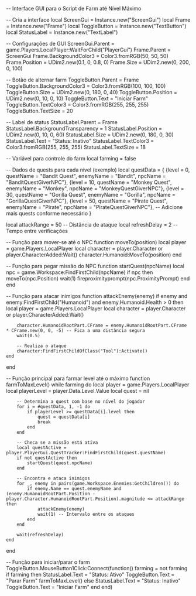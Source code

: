 -- Interface GUI para o Script de Farm até Nível Máximo

-- Cria a interface
local ScreenGui = Instance.new("ScreenGui")
local Frame = Instance.new("Frame")
local ToggleButton = Instance.new("TextButton")
local StatusLabel = Instance.new("TextLabel")

-- Configurações de GUI
ScreenGui.Parent = game.Players.LocalPlayer:WaitForChild("PlayerGui")
Frame.Parent = ScreenGui
Frame.BackgroundColor3 = Color3.fromRGB(50, 50, 50)
Frame.Position = UDim2.new(0.1, 0, 0.8, 0)
Frame.Size = UDim2.new(0, 200, 0, 100)

-- Botão de alternar farm
ToggleButton.Parent = Frame
ToggleButton.BackgroundColor3 = Color3.fromRGB(100, 100, 100)
ToggleButton.Size = UDim2.new(0, 180, 0, 40)
ToggleButton.Position = UDim2.new(0, 10, 0, 10)
ToggleButton.Text = "Iniciar Farm"
ToggleButton.TextColor3 = Color3.fromRGB(255, 255, 255)
ToggleButton.TextSize = 20

-- Label de status
StatusLabel.Parent = Frame
StatusLabel.BackgroundTransparency = 1
StatusLabel.Position = UDim2.new(0, 10, 0, 60)
StatusLabel.Size = UDim2.new(0, 180, 0, 30)
StatusLabel.Text = "Status: Inativo"
StatusLabel.TextColor3 = Color3.fromRGB(255, 255, 255)
StatusLabel.TextSize = 18

-- Variável para controle do farm
local farming = false

-- Dados de quests para cada nível (exemplo)
local questData = {
    {level = 0, questName = "Bandit Quest", enemyName = "Bandit", npcName = "BanditQuestGiverNPC"},
    {level = 10, questName = "Monkey Quest", enemyName = "Monkey", npcName = "MonkeyQuestGiverNPC"},
    {level = 30, questName = "Gorilla Quest", enemyName = "Gorilla", npcName = "GorillaQuestGiverNPC"},
    {level = 50, questName = "Pirate Quest", enemyName = "Pirate", npcName = "PirateQuestGiverNPC"},
    -- Adicione mais quests conforme necessário
}

local attackRange = 50 -- Distância de ataque
local refreshDelay = 2 -- Tempo entre verificações

-- Função para mover-se até o NPC
function moveTo(position)
    local player = game.Players.LocalPlayer
    local character = player.Character or player.CharacterAdded:Wait()
    character.Humanoid:MoveTo(position)
end

-- Função para pegar missão do NPC
function startQuest(npcName)
    local npc = game.Workspace:FindFirstChild(npcName)
    if npc then
        moveTo(npc.Position)
        wait(1)
        fireproximityprompt(npc.ProximityPrompt)
    end
end

-- Função para atacar inimigos
function attackEnemy(enemy)
    if enemy and enemy:FindFirstChild("Humanoid") and enemy.Humanoid.Health > 0 then
        local player = game.Players.LocalPlayer
        local character = player.Character or player.CharacterAdded:Wait()
        
        character.HumanoidRootPart.CFrame = enemy.HumanoidRootPart.CFrame * CFrame.new(0, 0, -5) -- Fica a uma distância segura
        wait(0.5)
        
        -- Realiza o ataque
        character:FindFirstChildOfClass("Tool"):Activate()
    end
end

-- Função principal para farmar level até o máximo
function farmToMaxLevel()
    while farming do
        local player = game.Players.LocalPlayer
        local playerLevel = player.Data.Level.Value
        local quest = nil

        -- Determina a quest com base no nível do jogador
        for i = #questData, 1, -1 do
            if playerLevel >= questData[i].level then
                quest = questData[i]
                break
            end
        end

        -- Checa se a missão está ativa
        local questActive = player.PlayerGui.QuestTracker:FindFirstChild(quest.questName)
        if not questActive then
            startQuest(quest.npcName)
        end

        -- Encontra e ataca inimigos
        for _, enemy in pairs(game.Workspace.Enemies:GetChildren()) do
            if enemy.Name == quest.enemyName and (enemy.HumanoidRootPart.Position - player.Character.HumanoidRootPart.Position).magnitude <= attackRange then
                attackEnemy(enemy)
                wait(1) -- Intervalo entre os ataques
            end
        end

        wait(refreshDelay)
    end
end

-- Função para iniciar/parar o farm
ToggleButton.MouseButton1Click:Connect(function()
    farming = not farming
    if farming then
        StatusLabel.Text = "Status: Ativo"
        ToggleButton.Text = "Parar Farm"
        farmToMaxLevel()
    else
        StatusLabel.Text = "Status: Inativo"
        ToggleButton.Text = "Iniciar Farm"
    end
end)

